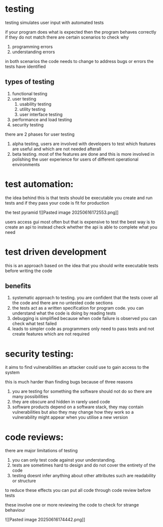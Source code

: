 # testing

testing simulates user input with automated tests 

if your program does what is expected then the program behaves correctly 
if they do not match there are certain scenarios to check why 
1. programming errors
2. understanding errors

in both scenarios the code needs to change to address bugs or errors the tests have identified 


## types of testing
1. functional testing
2. user testing
	1. usability testing
	2. utility testing
	3. user interface testing
3. performance and load testing
4. security testing 


there are 2 phases for user testing
1. alpha testing, users are involved with developers to test which features are useful and which are not needed afterall 
2. beta testing. most of the features are done and this is more involved in polishing the user experience for users of different operational environments


# test automation:
the idea behind this is that tests should be executable 
you create and run tests and if they pass your code is fit for production

the test pyramid
![[Pasted image 20250616172553.png]]

users access gui most often but that is expensive to test
the best way is to create an api to instead check whether the api is able to complete what you need


# test driven development
this is an approach based on the idea that you should write executable tests before writing the code 

## benefits
1. systematic approach to testing. you are confident that the tests cover all the code and there are no untested code sections
2. the tests act as a written specification for program code. you can understand what the code is doing by reading tests 
3. debugging is simplified because when code failure is observed you can check what test failed 
4. leads to simpler code as programmers only need to pass tests and not create features which are not required


# security testing:
it aims to find vulnerabilities an attacker could use to gain access to the system 

this is much harder than finding bugs because of three reasons
1. you are testing for something the software should not do so there are many possibilities
2. they are obscure and hidden in rarely used code 
3. software products depend on a software stack, they may contain vulnerabilities but also they may change how they work so a vulnerability might appear when you utilise a new version


# code reviews:
there are major limitations of testing
1. you can only test code against your understanding. 
2. tests are sometimes hard to design and do not cover the entirety of the code 
3. testing doesnt infer anything about other attributes such are readability or structure


to reduce these effects you can put all code through code review before tests

these involve one or more reviewing the code to check for strange behaviour 

![[Pasted image 20250616174442.png]]